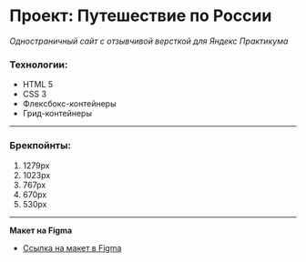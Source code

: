 # Проект: Путешествие по России

*Одностраничный сайт с отзывчивой версткой для Яндекс Практикума*

### Технологии:
* HTML 5
* CSS 3
* Флексбокс-контейнеры
* Грид-контейнеры

------ 

### Брекпойнты:
1. 1279px
2. 1023px
3. 767px
4. 670px
5. 530px

------ 

**Макет на Figma**

* [Ссылка на макет в Figma](https://www.figma.com/file/5S2WSbEFL6awjVWJ0NWL8Q/Sprint-3_-Russia-_-desktop-mobile?node-id=28503%3A0)

